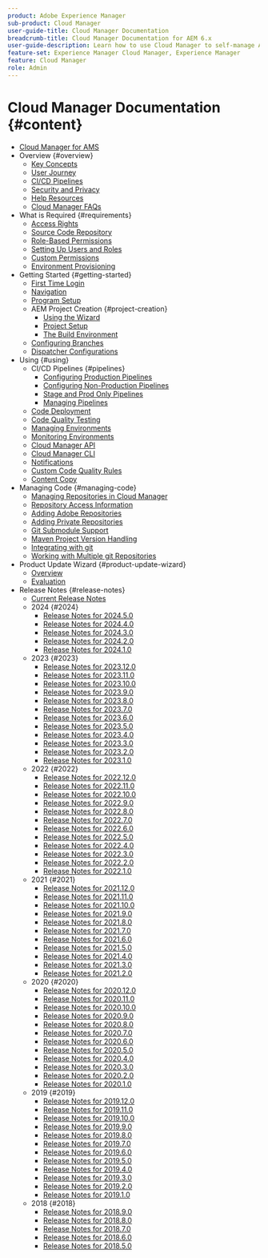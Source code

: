 ```yaml
---
product: Adobe Experience Manager
sub-product: Cloud Manager
user-guide-title: Cloud Manager Documentation
breadcrumb-title: Cloud Manager Documentation for AEM 6.x
user-guide-description: Learn how to use Cloud Manager to self-manage Adobe Experience Manager for AMS in the cloud.
feature-set: Experience Manager Cloud Manager, Experience Manager
feature: Cloud Manager
role: Admin
---
```


# Cloud Manager Documentation {#content}

+ [Cloud Manager for AMS](/help/introduction.md)
+ Overview {#overview}
  + [Key Concepts](/help/overview/key-concepts.md)
  + [User Journey](/help/overview/user-journey.md)
  + [CI/CD Pipelines](/help/overview/ci-cd-pipelines.md)
  + [Security and Privacy](/help/overview/security-and-privacy.md)
  + [Help Resources](/help/overview/help-resources.md)
  + [Cloud Manager FAQs](/help/overview/faqs.md)
+ What is Required {#requirements}
  + [Access Rights](/help/requirements/access-rights.md)
  + [Source Code Repository](/help/requirements/source-code-repository.md)
  + [Role-Based Permissions](/help/requirements/role-based-permissions.md)
  + [Setting Up Users and Roles](/help/requirements/users-and-roles.md)
  + [Custom Permissions](/help/using/custom-permissions.md)
  + [Environment Provisioning](/help/requirements/environment-provisioning.md)
+ Getting Started {#getting-started}
  + [First Time Login](/help/getting-started/first-time-login.md)
  + [Navigation](/help/getting-started/navigation.md)
  + [Program Setup](/help/getting-started/program-setup.md)
  + AEM Project Creation {#project-creation}
    + [Using the Wizard](/help/getting-started/using-the-wizard.md)
    + [Project Setup](/help/getting-started/project-setup.md)
    + [The Build Environment](/help/getting-started/build-environment.md)
  + [Configuring Branches](/help/getting-started/configuring-branches.md)
  + [Dispatcher Configurations](/help/getting-started/dispatcher-configurations.md)
+ Using {#using}
  + CI/CD Pipelines {#pipelines}
    + [Configuring Production Pipelines](/help/using/production-pipelines.md)
    + [Configuring Non-Production Pipelines](/help/using/non-production-pipelines.md)
    + [Stage and Prod Only Pipelines](/help/using/stage-prod-only.md)
    + [Managing Pipelines](/help/using/managing-pipelines.md)
  + [Code Deployment](/help/using/code-deployment.md)
  + [Code Quality Testing](/help/using/code-quality-testing.md)
  + [Managing Environments](/help/using/managing-environments.md)
  + [Monitoring Environments](/help/using/monitoring-environments.md)
  + [Cloud Manager API](https://developer.adobe.com/experience-cloud/cloud-manager/reference/api/)
  + [Cloud Manager CLI](https://github.com/adobe/aio-cli-plugin-cloudmanager/blob/main/README.md)
  + [Notifications](/help/using/notifications.md)
  + [Custom Code Quality Rules](/help/using/custom-code-quality-rules.md)
  + [Content Copy](/help/using/content-copy.md)
+ Managing Code {#managing-code}
  + [Managing Repositories in Cloud Manager](/help/managing-code/managing-repositories.md)
  + [Repository Access Information](/help/managing-code/accessing-repositories.md)
  + [Adding Adobe Repositories](help/managing-code/adobe-repositories.md)
  + [Adding Private Repositories](/help/managing-code/private-repositories.md)
  + [Git Submodule Support](/help/managing-code/git-submodules.md)
  + [Maven Project Version Handling](/help/managing-code/maven-project-version.md)
  + [Integrating with git](/help/managing-code/git-integration.md)
  + [Working with Multiple git Repositories](/help/managing-code/multiple-git-repos.md)
+ Product Update Wizard {#product-update-wizard}
  + [Overview](/help/product-update-wizard/overview.md)
  + [Evaluation](/help/product-update-wizard/evaluation.md)
+ Release Notes {#release-notes}
  + [Current Release Notes](/help/release-notes/current.md)
  + 2024 {#2024}
    + [Release Notes for 2024.5.0](/help/release-notes/2024/2024-5-0.md)
    + [Release Notes for 2024.4.0](/help/release-notes/2024/2024-4-0.md)
    + [Release Notes for 2024.3.0](/help/release-notes/2024/2024-3-0.md)
    + [Release Notes for 2024.2.0](/help/release-notes/2024/2024-2-0.md)
    + [Release Notes for 2024.1.0](/help/release-notes/2024/2024-1-0.md)
  + 2023 {#2023}
    + [Release Notes for 2023.12.0](/help/release-notes/2023/2023-12-0.md)
    + [Release Notes for 2023.11.0](/help/release-notes/2023/2023-11-0.md)
    + [Release Notes for 2023.10.0](/help/release-notes/2023/2023-10-0.md)
    + [Release Notes for 2023.9.0](/help/release-notes/2023/2023-9-0.md)
    + [Release Notes for 2023.8.0](/help/release-notes/2023/2023-8-0.md)
    + [Release Notes for 2023.7.0](/help/release-notes/2023/2023-7-0.md)
    + [Release Notes for 2023.6.0](/help/release-notes/2023/2023-6-0.md)
    + [Release Notes for 2023.5.0](/help/release-notes/2023/2023-5-0.md)
    + [Release Notes for 2023.4.0](/help/release-notes/2023/2023-4-0.md)
    + [Release Notes for 2023.3.0](/help/release-notes/2023/2023-3-0.md)
    + [Release Notes for 2023.2.0](/help/release-notes/2023/2023-2-0.md)
    + [Release Notes for 2023.1.0](/help/release-notes/2023/2023-1-0.md)
  + 2022 {#2022}
    + [Release Notes for 2022.12.0](/help/release-notes/2022/2022-12-0.md)
    + [Release Notes for 2022.11.0](/help/release-notes/2022/2022-11-0.md)
    + [Release Notes for 2022.10.0](/help/release-notes/2022/2022-10-0.md)
    + [Release Notes for 2022.9.0](/help/release-notes/2022/2022-9-0.md)
    + [Release Notes for 2022.8.0](/help/release-notes/2022/2022-8-0.md)
    + [Release Notes for 2022.7.0](/help/release-notes/2022/2022-7-0.md)
    + [Release Notes for 2022.6.0](/help/release-notes/2022/2022-6-0.md)
    + [Release Notes for 2022.5.0](/help/release-notes/2022/2022-5-0.md)
    + [Release Notes for 2022.4.0](/help/release-notes/2022/2022-4-0.md)
    + [Release Notes for 2022.3.0](/help/release-notes/2022/2022-3-0.md)
    + [Release Notes for 2022.2.0](/help/release-notes/2022/2022-2-0.md)
    + [Release Notes for 2022.1.0](/help/release-notes/2022/2022-1-0.md)
  + 2021 {#2021}
    + [Release Notes for 2021.12.0](/help/release-notes/2021/2021-12-0.md)
    + [Release Notes for 2021.11.0](/help/release-notes/2021/2021-11-0.md)
    + [Release Notes for 2021.10.0](/help/release-notes/2021/2021-10-0.md)
    + [Release Notes for 2021.9.0](/help/release-notes/2021/2021-9-0.md)
    + [Release Notes for 2021.8.0](/help/release-notes/2021/2021-8-0.md)
    + [Release Notes for 2021.7.0](/help/release-notes/2021/2021-7-0.md)
    + [Release Notes for 2021.6.0](/help/release-notes/2021/2021-6-0.md)
    + [Release Notes for 2021.5.0](/help/release-notes/2021/2021-5-0.md)
    + [Release Notes for 2021.4.0](/help/release-notes/2021/2021-4-0.md)
    + [Release Notes for 2021.3.0](/help/release-notes/2021/2021-3-0.md)
    + [Release Notes for 2021.2.0](/help/release-notes/2021/2021-2-0.md)
  + 2020 {#2020}
    + [Release Notes for 2020.12.0](/help/release-notes/2020/2020-12-0.md)
    + [Release Notes for 2020.11.0](/help/release-notes/2020/2020-11-0.md)
    + [Release Notes for 2020.10.0](/help/release-notes/2020/2020-10-0.md)
    + [Release Notes for 2020.9.0](/help/release-notes/2020/2020-9-0.md)
    + [Release Notes for 2020.8.0](/help/release-notes/2020/2020-8-0.md)
    + [Release Notes for 2020.7.0](/help/release-notes/2020/2020-7-0.md)
    + [Release Notes for 2020.6.0](/help/release-notes/2020/2020-6-0.md)
    + [Release Notes for 2020.5.0](/help/release-notes/2020/2020-5-0.md)
    + [Release Notes for 2020.4.0](/help/release-notes/2020/2020-4-0.md)
    + [Release Notes for 2020.3.0](/help/release-notes/2020/2020-3-0.md)
    + [Release Notes for 2020.2.0](/help/release-notes/2020/2020-2-0.md)
    + [Release Notes for 2020.1.0](/help/release-notes/2020/2020-1-0.md)
  + 2019 {#2019}
    + [Release Notes for 2019.12.0](/help/release-notes/2019/2019-12-0.md)
    + [Release Notes for 2019.11.0](/help/release-notes/2019/2019-11-0.md)
    + [Release Notes for 2019.10.0](/help/release-notes/2019/2019-10-0.md)
    + [Release Notes for 2019.9.0](/help/release-notes/2019/2019-9-0.md)
    + [Release Notes for 2019.8.0](/help/release-notes/2019/2019-8-0.md)
    + [Release Notes for 2019.7.0](/help/release-notes/2019/2019-7-0.md)
    + [Release Notes for 2019.6.0](/help/release-notes/2019/2019-6-0.md)
    + [Release Notes for 2019.5.0](/help/release-notes/2019/2019-5-0.md)
    + [Release Notes for 2019.4.0](/help/release-notes/2019/2019-4-0.md)
    + [Release Notes for 2019.3.0](/help/release-notes/2019/2019-3-0.md)
    + [Release Notes for 2019.2.0](/help/release-notes/2019/2019-2-0.md)
    + [Release Notes for 2019.1.0](/help/release-notes/2019/2019-1-0.md)
  + 2018 {#2018}
    + [Release Notes for 2018.9.0](/help/release-notes/2018/2018-9-0.md)
    + [Release Notes for 2018.8.0](/help/release-notes/2018/2018-8-0.md)
    + [Release Notes for 2018.7.0](/help/release-notes/2018/2018-7-0.md)
    + [Release Notes for 2018.6.0](/help/release-notes/2018/2018-6-0.md)
    + [Release Notes for 2018.5.0](/help/release-notes/2018/2018-5-0.md)
